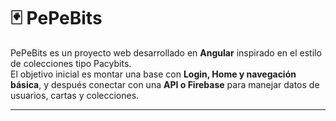 # 🃏 PePeBits

PePeBits es un proyecto web desarrollado en **Angular** inspirado en el estilo de colecciones tipo Pacybits.  
El objetivo inicial es montar una base con **Login, Home y navegación básica**, y después conectar con una **API o Firebase** para manejar datos de usuarios, cartas y colecciones.

---